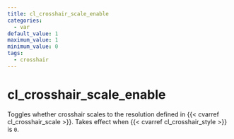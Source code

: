 ```yaml
---
title: cl_crosshair_scale_enable
categories:
  - var
default_value: 1
maximum_value: 1
minimum_value: 0
tags:
  - crosshair
---
```


# cl_crosshair_scale_enable

Toggles whether crosshair scales to the resolution defined in {{< cvarref cl_crosshair_scale >}}. Takes effect when {{< cvarref cl_crosshair_style >}} is `0`.
